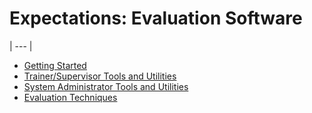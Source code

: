 # Expectations: Evaluation     Software 
| --- |

- [Getting Started](<7d0y.md>)
- [Trainer/Supervisor Tools and Utilities](<7d10.md>)
- [System Administrator Tools and Utilities](<7d12.md>)
- [Evaluation Techniques](<7d14.md>)
